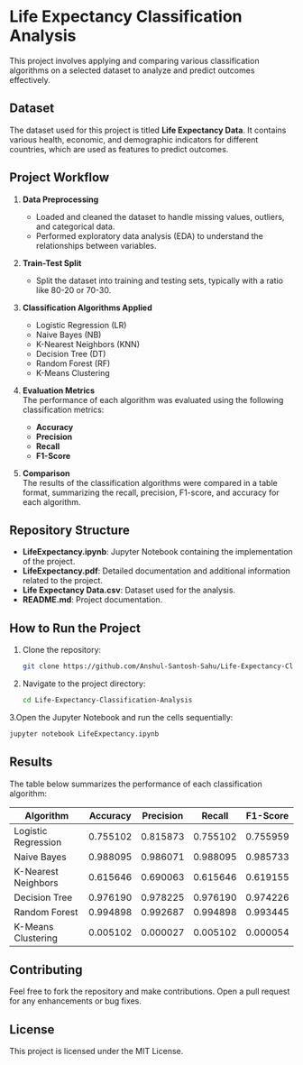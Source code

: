 # Life Expectancy Classification Analysis  

This project involves applying and comparing various classification algorithms on a selected dataset to analyze and predict outcomes effectively.  

## Dataset  
The dataset used for this project is titled **Life Expectancy Data**. It contains various health, economic, and demographic indicators for different countries, which are used as features to predict outcomes.  

## Project Workflow  
1. **Data Preprocessing**  
   - Loaded and cleaned the dataset to handle missing values, outliers, and categorical data.  
   - Performed exploratory data analysis (EDA) to understand the relationships between variables.
  
2. **Train-Test Split**
   - Split the dataset into training and testing sets, typically with a ratio like 80-20 or 70-30.

3. **Classification Algorithms Applied**  
   - Logistic Regression (LR)  
   - Naive Bayes (NB)  
   - K-Nearest Neighbors (KNN)  
   - Decision Tree (DT)  
   - Random Forest (RF)  
   - K-Means Clustering  

4. **Evaluation Metrics**  
   The performance of each algorithm was evaluated using the following classification metrics:  
   - **Accuracy**  
   - **Precision**  
   - **Recall**  
   - **F1-Score**  

5. **Comparison**  
   The results of the classification algorithms were compared in a table format, summarizing the recall, precision, F1-score, and accuracy for each algorithm.  

## Repository Structure  
- **LifeExpectancy.ipynb**: Jupyter Notebook containing the implementation of the project.
- **LifeExpectancy.pdf**: Detailed documentation and additional information related to the project. 
- **Life Expectancy Data.csv**: Dataset used for the analysis.  
- **README.md**: Project documentation.  

## How to Run the Project  
1. Clone the repository:  
   ```bash  
   git clone https://github.com/Anshul-Santosh-Sahu/Life-Expectancy-Classifier-Analysis.git
   ```  
2. Navigate to the project directory:  
   ```bash  
   cd Life-Expectancy-Classification-Analysis  
   ```  
3.Open the Jupyter Notebook and run the cells sequentially:  
   ```bash  
   jupyter notebook LifeExpectancy.ipynb  
   ```  

## Results  
The table below summarizes the performance of each classification algorithm:  

| Algorithm       | Accuracy | Precision | Recall | F1-Score |  
|-----------------|--------|-----------|----------|----------|  
| Logistic Regression |  0.755102   | 0.815873       | 0.755102      | 0.755959      |  
| Naive Bayes       | 0.988095    | 0.986071       | 0.988095      | 0.985733      |  
| K-Nearest Neighbors | 0.615646    | 0.690063       | 0.615646      | 0.619155      |  
| Decision Tree     | 0.976190    | 0.978225       | 0.976190      | 0.974226      |  
| Random Forest     | 0.994898    | 0.992687       | 0.994898      | 0.993445      |  
| K-Means Clustering | 0.005102    | 0.000027       | 0.005102      | 0.000054      |  

## Contributing  
Feel free to fork the repository and make contributions. Open a pull request for any enhancements or bug fixes.  

## License  
This project is licensed under the MIT License.  
